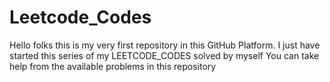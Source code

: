 # Leetcode_Codes
Hello folks this is my very first repository in this GitHub Platform.
I just have started this series of my LEETCODE_CODES solved by myself
You can take help from the available problems in this repository

